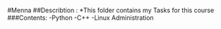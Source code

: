 #Menna
##Describtion :
*This folder contains my Tasks for this course 
###Contents:
 -Python
 -C++
 -Linux Administration

